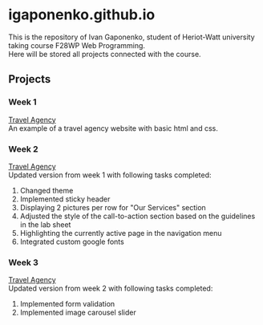 # igaponenko.github.io

This is the repository of Ivan Gaponenko, student of Heriot-Watt university taking course F28WP Web Programming.
<br>
Here will be stored all projects connected with the course.

## Projects
<h3>Week 1</h3>
  <a href="https://igaponenko.github.io/week1">Travel Agency</a>
  <br>An example of a travel agency website with basic html and css.
<h3>Week 2</h3>
  <a href="https://igaponenko.github.io/week2">Travel Agency</a>
  <br>Updated version from week 1 with following tasks completed:
  <ol>
    <li>Changed theme</li>
    <li>Implemented sticky header</li>
    <li>Displaying 2 pictures per row for "Our Services" section</li>
    <li>Adjusted the style of the call-to-action section based on the guidelines in the lab sheet</li>
    <li>Highlighting the currently active page in the navigation menu</li>
    <li>Integrated custom google fonts</li>
  </ol>
<h3>Week 3</h3>
  <a href="https://igaponenko.github.io/week3">Travel Agency</a>
  <br>Updated version from week 2 with following tasks completed:
  <ol>
    <li>Implemented form validation</li>
    <li>Implemented image carousel slider</li>
  </ol>
